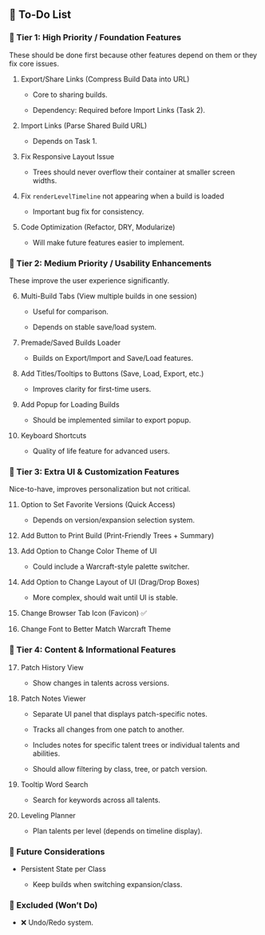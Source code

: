 ## 📌 To-Do List
### 🔹 Tier 1: High Priority / Foundation Features

These should be done first because other features depend on them or they fix core issues.

1. Export/Share Links (Compress Build Data into URL)

    - Core to sharing builds.

    - Dependency: Required before Import Links (Task 2).

2. Import Links (Parse Shared Build URL)

    - Depends on Task 1.

3. Fix Responsive Layout Issue

    - Trees should never overflow their container at smaller screen widths.

4. Fix ```renderLevelTimeline``` not appearing when a build is loaded

    - Important bug fix for consistency.

5. Code Optimization (Refactor, DRY, Modularize)

    - Will make future features easier to implement.

### 🔹 Tier 2: Medium Priority / Usability Enhancements

These improve the user experience significantly.

6. Multi-Build Tabs (View multiple builds in one session)

    - Useful for comparison.

    - Depends on stable save/load system.

7. Premade/Saved Builds Loader

    - Builds on Export/Import and Save/Load features.

8. Add Titles/Tooltips to Buttons (Save, Load, Export, etc.)

    - Improves clarity for first-time users.

9. Add Popup for Loading Builds

    - Should be implemented similar to export popup.

10. Keyboard Shortcuts

    - Quality of life feature for advanced users.

### 🔹 Tier 3: Extra UI & Customization Features

Nice-to-have, improves personalization but not critical.

11. Option to Set Favorite Versions (Quick Access)

    - Depends on version/expansion selection system.

12. Add Button to Print Build (Print-Friendly Trees + Summary)

13. Add Option to Change Color Theme of UI

    - Could include a Warcraft-style palette switcher.

14. Add Option to Change Layout of UI (Drag/Drop Boxes)

    - More complex, should wait until UI is stable.

15. Change Browser Tab Icon (Favicon) ✅

16. Change Font to Better Match Warcraft Theme

### 🔹 Tier 4: Content & Informational Features

17. Patch History View

    - Show changes in talents across versions.

18. Patch Notes Viewer

    - Separate UI panel that displays patch-specific notes.

    - Tracks all changes from one patch to another.

    - Includes notes for specific talent trees or individual talents and abilities.

    - Should allow filtering by class, tree, or patch version.

19. Tooltip Word Search

    - Search for keywords across all talents.

20. Leveling Planner

    - Plan talents per level (depends on timeline display).

### 🔹 Future Considerations

- Persistent State per Class

    - Keep builds when switching expansion/class.

### 🔹 Excluded (Won’t Do)

- ❌ Undo/Redo system.